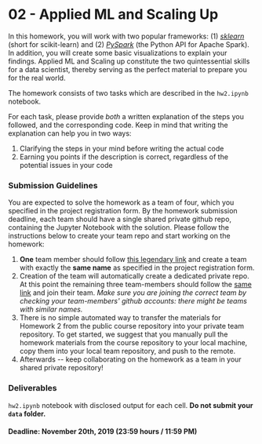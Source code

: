# 02 - Applied ML and Scaling Up

In this homework, you will work with two popular frameworks: (1) *[sklearn](https://scikit-learn.org/stable/)* (short for scikit-learn) and (2) *[PySpark](https://spark.apache.org/docs/2.2.0/api/python/pyspark.html)* (the Python API for Apache Spark). In addition, you will create some basic visualizations to explain your findings. Applied ML and Scaling up constitute the two quintessential skills for a data scientist, thereby serving as the perfect material to prepare you for the real world.

The homework consists of two tasks which are described in the `hw2.ipynb` notebook.

For each task, please provide *both* a written explanation of the steps you followed, and the corresponding code. 
Keep in mind that writing the explanation can help you in two ways:
1. Clarifying the steps in your mind before writing the actual code
2. Earning you points if the description is correct, regardless of the potential issues in your code

### Submission Guidelines
You are expected to solve the homework as a team of four, which you specified in the project registration form. By the homework submission deadline, each team should have a single shared private github repo, containing the Jupyter Notebook with the solution. Please follow the instructions below to create your team repo and start working on the homework:
1. **One** team member should follow [this legendary link](https://classroom.github.com/g/SxsU2280) and create a team with exactly the **same name** as specified in the project registration form.
2. Creation of the team will automatically create a dedicated private repo. At this point the remaining three team-members should follow the [same link](https://classroom.github.com/g/SxsU2280) and join their team. *Make sure you are joining the correct team by checking your team-members' github accounts: there might be teams with similar names.*
3. There is no simple automated way to transfer the materials for Homework 2 from the public course repository into your private team repository. To get started, we suggest that you manually pull the homework materials from the course repository to your local machine, copy them into your local team repository, and push to the remote.
4. Afterwards -- keep collaborating on the homework as a team in your shared private repository!

### Deliverables
`hw2.ipynb` notebook with disclosed output for each cell. **Do not submit your `data` folder.**

#### Deadline: November 20th, 2019 (23:59 hours / 11:59 PM)